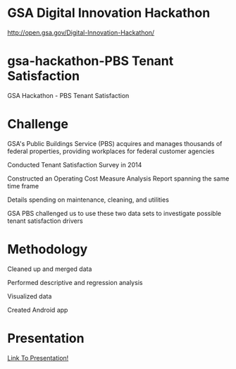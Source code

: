 # GSA Digital Innovation Hackathon
http://open.gsa.gov/Digital-Innovation-Hackathon/

# gsa-hackathon-PBS Tenant Satisfaction
GSA Hackathon  - PBS Tenant Satisfaction

# Challenge
GSA's Public Buildings Service (PBS) acquires and manages thousands of federal properties, providing workplaces for federal customer agencies

Conducted Tenant Satisfaction Survey in 2014

Constructed an Operating Cost Measure Analysis Report spanning the same time frame

Details spending on maintenance, cleaning, and utilities

GSA PBS challenged us to use these two data sets to investigate possible tenant satisfaction drivers

# Methodology
Cleaned up and merged data

Performed descriptive and regression analysis

Visualized data

Created Android app

# Presentation

 [Link To Presentation!](https://docs.google.com/presentation/d/1qg7NaKp9P8LE4VvJSQoeGHKVaJrQmSCmWBxxrfY6HQE/edit?usp=sharing)
